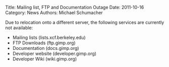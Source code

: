Title: Mailing list, FTP and Documentation Outage
Date: 2011-10-16
Category: News
Authors: Michael Schumacher

Due to relocation onto a different server, the following services are currently not available:

* Mailing lists (lists.xcf.berkeley.edu)
* FTP Downloads (ftp.gimp.org)
* Documentation (docs.gimp.org)
* Developer website (developer.gimp.org)
* Developer Wiki (wiki.gimp.org)